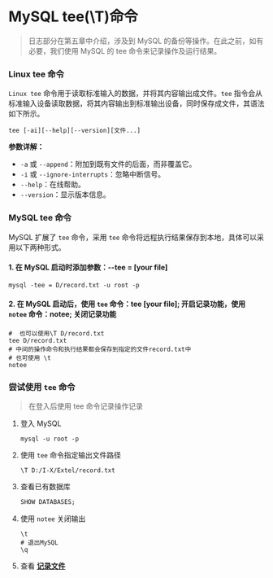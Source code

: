 # MySQL tee(\T)命令

> 日志部分在第五章中介绍，涉及到 MySQL 的备份等操作。在此之前，如有必要，我们使用 MySQL 的 tee 命令来记录操作及运行结果。

### Linux tee 命令

`Linux tee` 命令用于读取标准输入的数据，并将其内容输出成文件。`tee` 指令会从标准输入设备读取数据，将其内容输出到标准输出设备，同时保存成文件，其语法如下所示。

```
tee [-ai][--help][--version][文件...]
``` 

**参数详解：**

+ `-a` 或 `--append`：附加到既有文件的后面，而非覆盖它。
+ `-i` 或 `--ignore-interrupts`：忽略中断信号。
+ `--help`：在线帮助。
+ `--version`：显示版本信息。

### MySQL tee 命令

MySQL 扩展了 `tee` 命令，采用 `tee` 命令将远程执行结果保存到本地，具体可以采用以下两种形式。

#### 1. 在 MySQL 启动时添加参数：--tee = [your file]

```
mysql -tee = D/record.txt -u root -p
```

#### 2. 在 MySQL 启动后，使用 `tee` 命令：tee [your file]; 开启记录功能，使用 `notee` 命令：notee; 关闭记录功能

```
#  也可以使用\T D/record.txt
tee D/record.txt
# 中间的操作命令和执行结果都会保存到指定的文件record.txt中
# 也可使用 \t
notee
```

### 尝试使用 `tee` 命令

> 在登入后使用 tee 命令记录操作记录

1. 登入 MySQL

    ``` 
    mysql -u root -p
    ```

2. 使用 `tee` 命令指定输出文件路径

    ``` 
    \T D:/I-X/Extel/record.txt
    ```

3. 查看已有数据库

    ```sql
    SHOW DATABASES;
    ```

4. 使用 `notee` 关闭输出

    ```
    \t
    # 退出MySQL
    \q
    ```

5. 查看 **[记录文件](record/record.txt)**